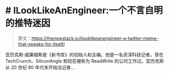 # # ILookLikeAnEngineer:一个不言自明的推特迷因

> 原文：<https://thenewstack.io/ilooklikeanengineer-a-twitter-meme-that-speaks-for-itself/>

亚历克斯·威廉姆斯是《新书库》的创始人和主编。他是一名资深科技记者，曾在 TechCrunch、SiliconAngle 和现在被称为 ReadWrite 的公司工作过。亚历克斯从 20 世纪 80 年代末开始当记者...